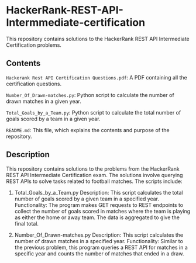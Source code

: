 # HackerRank-REST-API-Intermmediate-certification

This repository contains solutions to the HackerRank REST API Intermediate Certification problems.

## Contents
```Hackerank Rest API Certification Questions.pdf```: A PDF containing all the certification questions.

```Number_Of_Drawn-matches.py```: Python script to calculate the number of drawn matches in a given year.

```Total_Goals_by_a_Team.py```: Python script to calculate the total number of goals scored by a team in a given year.

```README.md```: This file, which explains the contents and purpose of the repository.

## Description
This repository contains solutions to the problems from the HackerRank REST API Intermediate Certification exam. The solutions involve querying REST APIs to solve tasks related to football matches. The scripts include:

1. Total_Goals_by_a_Team.py
Description: This script calculates the total number of goals scored by a given team in a specified year.
Functionality: The program makes GET requests to REST endpoints to collect the number of goals scored in matches where the team is playing as either the home or away team. The data is aggregated to give the final total.

3. Number_Of_Drawn-matches.py
Description: This script calculates the number of drawn matches in a specified year.
Functionality: Similar to the previous problem, this program queries a REST API for matches in a specific year and counts the number of matches that ended in a draw.
